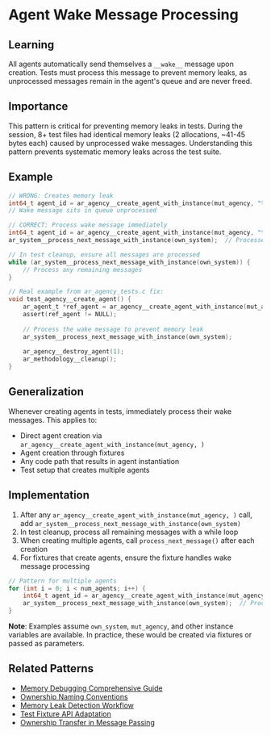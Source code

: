 # Agent Wake Message Processing

## Learning
All agents automatically send themselves a `__wake__` message upon creation. Tests must process this message to prevent memory leaks, as unprocessed messages remain in the agent's queue and are never freed.

## Importance
This pattern is critical for preventing memory leaks in tests. During the session, 8+ test files had identical memory leaks (2 allocations, ~41-45 bytes each) caused by unprocessed wake messages. Understanding this pattern prevents systematic memory leaks across the test suite.

## Example
```c
// WRONG: Creates memory leak
int64_t agent_id = ar_agency__create_agent_with_instance(mut_agency, "test_method", "1.0.0", NULL);
// Wake message sits in queue unprocessed

// CORRECT: Process wake message immediately
int64_t agent_id = ar_agency__create_agent_with_instance(mut_agency, "test_method", "1.0.0", NULL);
ar_system__process_next_message_with_instance(own_system);  // Processes and frees wake message

// In test cleanup, ensure all messages are processed
while (ar_system__process_next_message_with_instance(own_system)) {
    // Process any remaining messages
}

// Real example from ar_agency_tests.c fix:
void test_agency__create_agent() {
    ar_agent_t *ref_agent = ar_agency__create_agent_with_instance(mut_agency, "test_agent", "1.0.0", NULL);
    assert(ref_agent != NULL);
    
    // Process the wake message to prevent memory leak
    ar_system__process_next_message_with_instance(own_system);
    
    ar_agency__destroy_agent(1);
    ar_methodology__cleanup();
}
```

## Generalization
Whenever creating agents in tests, immediately process their wake messages. This applies to:
- Direct agent creation via `ar_agency__create_agent_with_instance(mut_agency, )`
- Agent creation through fixtures
- Any code path that results in agent instantiation
- Test setup that creates multiple agents

## Implementation
1. After any `ar_agency__create_agent_with_instance(mut_agency, )` call, add `ar_system__process_next_message_with_instance(own_system)`
2. In test cleanup, process all remaining messages with a while loop
3. When creating multiple agents, call `process_next_message()` after each creation
4. For fixtures that create agents, ensure the fixture handles wake message processing

```c
// Pattern for multiple agents
for (int i = 0; i < num_agents; i++) {
    int64_t agent_id = ar_agency__create_agent_with_instance(mut_agency, "method", "1.0.0", NULL);
    ar_system__process_next_message_with_instance(own_system);  // Process each wake message
}
```


**Note**: Examples assume `own_system`, `mut_agency`, and other instance variables are available. In practice, these would be created via fixtures or passed as parameters.
## Related Patterns
- [Memory Debugging Comprehensive Guide](memory-debugging-comprehensive-guide.md)
- [Ownership Naming Conventions](ownership-naming-conventions.md)
- [Memory Leak Detection Workflow](memory-leak-detection-workflow.md)
- [Test Fixture API Adaptation](test-fixture-api-adaptation.md)
- [Ownership Transfer in Message Passing](ownership-drop-message-passing.md)